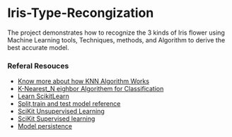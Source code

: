 # Iris-Type-Recongization
The project demonstrates how to recognize the 3 kinds of Iris flower using Machine Learning tools, Techniques, methods, and Algorithm to derive the best accurate model.



<h3>Referal Resouces</h3>
<ul>
<li><a href = "https://www.analyticsvidhya.com/blog/2018/08/k-nearest-neighbor-introduction-regression-python/">Know more about how KNN Algorithm Works</a></li>
<li><a href = "http://vision.stanford.edu/teaching/cs231n-demos/knn/">K-Nearest_N eighbor Algorithem for Classification</a></li>
<li><a href = "https://scikit-learn.org/stable/">Learn ScikitLearn</a></li>
<li><a href = "https://scikit-learn.org/stable/modules/generated/sklearn.model_selection.train_test_split.html">Split,train and test model reference</a></li>
<li><a href = "https://scikit-learn.org/stable/unsupervised_learning.html">SciKit Unsupervised Learning</a></li>
<li><a href = "https://scikit-learn.org/stable/supervised_learning.html">SciKit Supervised learning</a></li>
<li><a href = "https://scikit-learn.org/stable/modules/model_persistence.html">Model persistence</a></li>
</ul>
